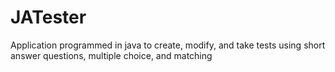 # JATester
Application programmed in java to create, modify, and take tests using short answer questions, multiple choice, and matching
